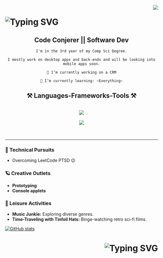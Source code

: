 
<img align="right" src="https://visitor-badge.laobi.icu/badge?page_id=ST10185940.ST10185940" />

<h1>
    <img src="https://readme-typing-svg.demolab.com?font=Fira+Code&size=30&duration=3000&pause=500&color=FF9237&background=9CFF3500&random=false&width=435&lines=Hey+there!%2C+I'm+Moses;Feel+free+to+look+around." alt="Typing SVG" />
</h1>


<h2 align="center">
      Code Conjerer || Software Dev
</h2>

<div align="center">

    I'm in the 3rd year of my Comp Sci Degree.
    
    I mostly work on desktop apps and back-ends and will be looking into mobile apps soon.
 
    🔭 I’m currently working on a CRM
    
    🌱 I’m currently learning: ~Everything~
   
</div>

<h2 align="center">⚒️ Languages-Frameworks-Tools ⚒️</h2>
<br/>
<div align="center">    
    <img src="https://skillicons.dev/icons?i=cs,java,php,js,mysql,mongodb,html,css"/> <br/> <br/>
    <img src="https://skillicons.dev/icons?i=dotnet,express,postman,git,visualstudio,vscode,eclipse,figma"/>   
</div>

<br/>

<br/>
<hr/>

<div>
    
 ### 👾 Technical Pursuits 
   - Overcoming LeetCode PTSD 😉
    
 ### 🪐 Creative Outlets
  - **Prototyping**  <br/>
  - **Console applets**

 ### 🎸 Leisure Activities
 - **Music Junkie:** Exploring diverse genres.
 - **Time-Traveling with Tinfoil Hats:** Binge-watching retro sci-fi films.
 
</div>

 [![GitHub stats](https://github-readme-stats.vercel.app/api?username=ST10185940&show_icons=true&theme=transparent&hide_rank=true&hide=stars&include_all_commits=true&hide_title=true)](https://github.com/ST10185940/github-readme-stats)

<h1 align= right>
    <img src="https://readme-typing-svg.demolab.com?font=Fira+Code&size=30&duration=3000&pause=500&color=FF9237&theme=transparent&random=false&width=435&lines=Thank's+for+stopping+by" alt="Typing SVG" />
</h1>





